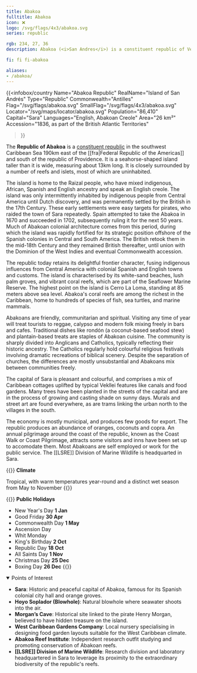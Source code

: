 ```yaml
---
title: Abakoa
fulltitle: Abakoa
icon: ❌
logo: /svg/flags/4x3/abakoa.svg
series: republic

rgb: 234, 27, 36
description: Abakoa (<i>San Andres</i>) is a constituent republic of Vekllei located in the western Caribbean Sea.

fi: fi fi-abakoa

aliases:
- /abakoa/
---
```

{{<infobox/country
     Name="Abakoa Republic"
     RealName="Island of San Andrés"
     Type="Republic"
     Commonwealth="Antilles"
     Flag="/svg/flags/abakoa.svg"
     SmallFlag="/svg/flags/4x3/abakoa.svg"
     Locator="/svg/maps/locator/abakoa.svg"
     Population="86,410"
     Capital="Sara"
     Languages="English, Abakoan Creole"
     Area="26 km²"
     Accession="1836, as part of the British Atlantic Territories"
 >}}

The <span class="fi fi-abakoa"></span> **Republic of Abakoa** is a [constituent republic](/republics/) in the southwest Caribbean Sea 190km east of the [[fra|Federal Republic of the Americas]] and south of the republic of Providence. It is a seahorse-shaped island taller than it is wide, measuring about 13km long. It is closely surrounded by a number of reefs and islets, most of which are uninhabited.

The island is home to the Raizal people, who have mixed indigenous, African, Spanish and English ancestry and speak an English creole. The island was only intermittently inhabited by indigenous people from Central America until Dutch discovery, and was permanently settled by the British in the 17th Century. These early settlements were easy targets for pirates, who raided the town of Sara repeatedly. Spain attempted to take the Abakoa in 1670 and succeeded in 1702, subsequently ruling it for the next 50 years. Much of Abakoan colonial architecture comes from this period, during which the island was rapidly fortified for its strategic position offshore of the Spanish colonies in Central and South America. The British retook them in the mid-18th Century and they remained British thereafter, until union with the Dominion of the West Indies and eventual Commonwealth accession.

The republic today retains its delightful frontier character, fusing indigenous influences from Central America with colonial Spanish and English towns and customs. The island is characterised by its white-sand beaches, lush palm groves, and vibrant coral reefs, which are part of the Seaflower Marine Reserve. The highest point on the island is Cerro La Loma, standing at 85 meters above sea level. Abakoa's coral reefs are among the richest in the Caribbean, home to hundreds of species of fish, sea turtles, and marine mammals.

Abakoans are friendly, communitarian and spiritual. Visiting any time of year will treat tourists to reggae, calypso and modern folk mixing freely in bars and cafes. Traditional dishes like rondón (a coconut-based seafood stew) and plantain-based treats are staples of Abakoan cuisine. The community is sharply divided into Anglicans and Catholics, typically reflecting their historic ancestry. The Catholics regularly hold colourful religious festivals involving dramatic recreations of biblical scenery. Despite the separation of churches, the differences are mostly unsubstantial and Abakoans mix between communities freely.

The capital of Sara is pleasant and colourful, and comprises a mix of Caribbean cottages uplifted by typical Vekllei features like canals and food gardens. Many trees have been planted in the streets of the capital and are in the process of growing and casting shade on sunny days. Murals and street art are found everywhere, as are trams linking the urban north to the villages in the south.

The economy is mostly municipal, and produces few goods for export. The republic produces an abundance of oranges, coconuts and copra. An annual pilgrimage around the coast of the republic, known as the Coast Walk or Coast Pilgrimage, attracts some visitors and inns have been set up to accomodate them. Most Abakoans are self employed or work for the public service. The [[LSRE]] Division of Marine Wildlife is headquarted in Sara.

{{<note table>}}
**Climate**

Tropical, with warm temperatures year-round and a distinct wet season from May to November
{{</note>}}

{{<note table>}}
**Public Holidays**

* New Year's Day **1 Jan**
* Good Friday **30 Apr**
* Commonwealth Day **1 May**
* Ascension Day
* Whit Monday
* King's Birthday **2 Oct**
* Republic Day **18 Oct**
* All Saints Day **1 Nov**
* Christmas Day **25 Dec**
* Boxing Day **26 Dec**
{{</note>}}

<details open>
<summary>Points of Interest</summary>

- **Sara**: Historic and peaceful capital of Abakoa, famous for its Spanish colonial city hall and orange groves.
- **Hoyo Soplador (Blowhole)**: Natural blowhole where seawater shoots into the air.
- **Morgan’s Cave**: Historical site linked to the pirate Henry Morgan, believed to have hidden treasure on the island.
- **West Caribbean Gardens Company**: Local nursery specialising in designing food garden layouts suitable for the West Caribbean climate.
- **Abakoa Reef Institute**: Independent research outfit studying and promoting conservation of Abakoan reefs.
- **[[LSRE]] Division of Marine Wildlife**: Research division and laboratory headquartered in Sara to leverage its proximity to the extraordinary biodiversity of the republic's reefs.
</details>